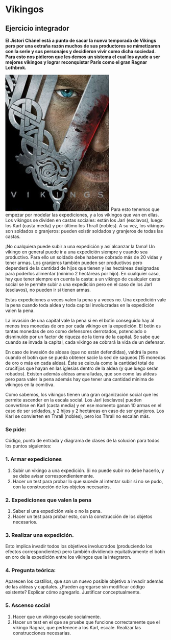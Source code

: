 # Vikingos

## Ejercicio integrador
**El Jístori Chánel está a punto de sacar la nueva temporada de Vikings pero por una extraña razón muchos de sus productores se mimetizaron con la serie y sus personajes y decidieron vivir como dicha sociedad. Para esto nos pidieron que les demos un sistema el cual los ayude a ser mejores vikingos y lograr reconquistar París como el gran Ragnar Lothbrok.**

![](vikingos.jpg)
Para esto tenemos que empezar por modelar las expediciones, y a los vikingos que van en ellas. Los vikingos se dividen en castas sociales: están los Jarl (esclavos), luego los Karl (casta media) y por último los Thrall (nobles). A su vez, los vikingos son soldados o granjeros: pueden existir soldados y granjeros de todas las castas.

¡No cualquiera puede subir a una expedición y así alcanzar la fama! Un vikingo en general puede ir a una expedición siempre y cuando sea productivo. Para ello un soldado debe haberse cobrado más de 20 vidas y tener armas. Los granjeros también pueden ser productivos pero dependerá de la cantidad de hijos que tienen y las hectáreas designadas para poderlos alimentar (mínimo 2 hectáreas por hijo). En cualquier caso, hay que tener siempre en cuenta la casta: a un vikingo de cualquier casta social se le permite subir a una expedición pero en el caso de los Jarl (esclavos), no pueden ir si tienen armas. 

Estas expediciones a veces valen la pena y a veces no. Una expedición vale la pena cuando toda aldea y toda capital involucradas en la expedición valen la pena. 

La invasión de una capital vale la pena si en el botín conseguido hay al menos tres monedas de oro por cada vikingo en la expedición. El botín es tantas monedas de oro como defensores derrotados, potenciado o disminuído por un factor de riqueza de la tierra de la capital. Se sabe que cuando se invada la capital, cada vikingo se cobrará la vida de un defensor.

En caso de invasión de aldeas (que no están defendidas), valdrá la pena cuando el botín que se pueda obtener sacie la sed de saqueos (15 monedas de oro o más en cada aldea). Éste se calcula como la cantidad total de crucifijos que hayan en las iglesias dentro de la aldea (y que luego serán robados).  Existen además aldeas amuralladas, que son como las aldeas pero para valer la pena además hay que tener una cantidad mínima de vikingos en la comitiva.

Como sabemos, los vikingos tienen una gran organización social que les permite ascender en la escala social. Los Jarl (esclavos) pueden convertirse en Karl (casta media) y en ese momento ganan 10 armas en el caso de ser soldados, y 2 hijos y 2 hectáreas en caso de ser granjeros. Los Karl se convierten en Thrall (nobles), pero los Thrall no escalan más.

### Se pide:
Código, punto de entrada y diagrama de clases de la solución para todos los puntos siguientes:

### 1. Armar expediciones

1. Subir un vikingo a una expedición. Si no puede subir no debe hacerlo, y se debe avisar correspondientemente.
2. Hacer un test para probar lo que sucede al intentar subir si no se pudo, con la construcción de los objetos necesarios.

### 2. Expediciones que valen la pena
1. Saber si una expedición vale o no la pena.
2. Hacer un test para probar esto, con la construcción de los objetos necesarios.

### 3. Realizar una expedición. 
Esto implica invadir todos los objetivos involucrados (produciendo los efectos correspondientes) pero también dividiendo equitativamente el botín en oro de la expedición entre los vikingos que la integraron. 

### 4. Pregunta teórica: 
Aparecen los castillos, que son un nuevo posible objetivo a invadir además de las aldeas y capitales. ¿Pueden agregarse sin modificar código existente? Explicar cómo agregarlo. Justificar conceptualmente.

### 5. Ascenso social
1. Hacer que un vikingo escale socialmente.
2. Hacer un test en el que se pruebe que funcione correctamente que el vikingo Ragnar, que pertenece a los Karl, escale. Realizar las construcciones necesarias.
